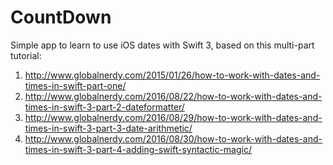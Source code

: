 # CountDown

Simple app to learn to use iOS dates with Swift 3, based on this multi-part tutorial:

1. http://www.globalnerdy.com/2015/01/26/how-to-work-with-dates-and-times-in-swift-part-one/
2. http://www.globalnerdy.com/2016/08/22/how-to-work-with-dates-and-times-in-swift-3-part-2-dateformatter/
3. http://www.globalnerdy.com/2016/08/29/how-to-work-with-dates-and-times-in-swift-3-part-3-date-arithmetic/
4. http://www.globalnerdy.com/2016/08/30/how-to-work-with-dates-and-times-in-swift-3-part-4-adding-swift-syntactic-magic/
